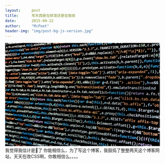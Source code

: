 ```yaml
---
layout:     post
title:      写东西是在排泄还是在吸收
date:       2015-09-22
author:     "McPoet"
header-img: "img/post-bg-js-version.jpg"
---
```


![There should be a photo](img/coding.jpg)
我觉得我估计是💊了
你能相信么，为了写这个博客，我鼓捣了整整两天这个博客网站，天天在改CSS啊，你敢相信么。。。。
